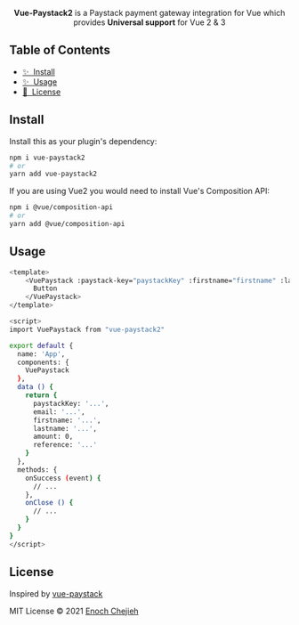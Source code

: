<p align="center">
<b>Vue-Paystack2</b> is a Paystack payment gateway integration for Vue which <br> provides <b>Universal support</b> for Vue 2 & 3<br>
</p>

## Table of Contents

- [✨ &nbsp;Install](#install)
- [✨ &nbsp;Usage](#usage)
- [📖 &nbsp;License](#license)

## Install

Install this as your plugin's dependency:

```bash
npm i vue-paystack2
# or
yarn add vue-paystack2
```

If you are using Vue2 you would need to install Vue's Composition API:

```bash
npm i @vue/composition-api
# or
yarn add @vue/composition-api
```

## Usage

```bash
<template>
    <VuePaystack :paystack-key="paystackKey" :firstname="firstname" :lastname="lastname" :email="email" :amount="amount"  :reference="reference" :callback="onSuccess" :close="onClose">
      Button
    </VuePaystack>
</template>

<script>
import VuePaystack from "vue-paystack2"

export default {
  name: 'App',
  components: {
    VuePaystack
  },
  data () {
    return {
      paystackKey: '...',
      email: '...',
      firstname: '...',
      lastname: '...',
      amount: 0,
      reference: '...'
    }
  },
  methods: {
    onSuccess (event) {
      // ...
    },
    onClose () {
      // ...
    }
  }
}
</script>
```

## License

Inspired by [vue-paystack](https://https://github.com/iamraphson/vue-paystack)

MIT License © 2021 [Enoch Chejieh](https://github.com/ECJ222)